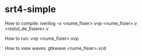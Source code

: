 # srt4-simple

How to compile:
iverilog -o <nume_fisier>.vvp <nume_fisier>.v <restul_de_fisiere>.v

How to run:
vvp <nume_fisier>.vvp

How to view waves:
gtkwave <nume_fisier>.vcd

